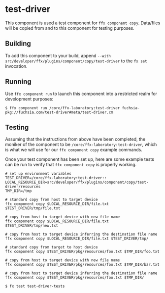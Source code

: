 # test-driver

This component is used a test component for `ffx component copy`. Data/files will be copied from and to this component for testing purposes.

## Building

To add this component to your build, append
`--with src/developer/ffx/plugins/component/copy/test-driver`
to the `fx set` invocation.

## Running

Use `ffx component run` to launch this component into a restricted realm for development purposes:

```
$ ffx component run /core/ffx-laboratory:test-driver fuchsia-pkg://fuchsia.com/test-driver#meta/test-driver.cm
```

## Testing

Assuming that the instructions from above have been completed, the moniker of the component to be `/core/ffx-laboratory:test-driver`, which is what we will use for our `ffx component copy` example commands. 

Once your test component has been set up, here are some example tests can be run to verify that `ffx component copy` is properly working.


```
# set up environment variables
TEST_DRIVER=/core/ffx-laboratory:test-driver::
LOCAL_RESOURCE_DIR=src/developer/ffx/plugins/component/copy/test-driver/resources
TMP_DIR=/tmp

# standard copy from host to target device 
ffx component copy $LOCAL_RESOURCE_DIR/file.txt $TEST_DRIVER/tmp/file.txt

# copy from host to target device with new file name
ffx component copy $LOCAL_RESOURCE_DIR/file.txt $TEST_DRIVER/tmp/new.txt

# copy from host to target device inferring the destination file name
ffx component copy $LOCAL_RESOURCE_DIR/file.txt $TEST_DRIVER/tmp/

# standard copy from target to host device 
ffx component copy $TEST_DRIVER/pkg/resources/foo.txt $TMP_DIR/foo.txt

# copy from host to target device with new file name
ffx component copy $TEST_DRIVER/pkg/resources/foo.txt $TMP_DIR/bar.txt

# copy from host to target device inferring the destination file name
ffx component copy $TEST_DRIVER/pkg/resources/foo.txt $TMP_DIR/
```


```
$ fx test test-driver-tests
```

